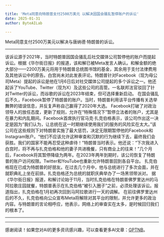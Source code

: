 ```yaml
---

title: 'Meta同意向特朗普支付2500万美元 以解决因国会骚乱暂停账户的诉讼'
date: 2025-01-31
author: ByteAILab

---
```


Meta同意支付2500万美元以解决与唐纳德·特朗普的诉讼。

---
该诉讼源于2021年，当时特朗普因国会骚乱后社交媒体公司暂停他的账户而提起诉讼。根据《华尔街日报》的报道，该和解已被Meta发言人确认。和解金额的绝大部分——2200万美元将用于特朗普总统图书馆的基金，其余用于支付法律费用及其他诉讼中的原告。白宫尚未对此发表评论。特朗普针对Facebook（现为母公司Meta）提起的诉讼是他在1月6日后对社交媒体公司提起的多个诉讼之一。他还起诉了YouTube、Twitter（现为X）及这些公司的高管。一名联邦法官驳回了针对Twitter的诉讼，而谷歌的诉讼在2023年结束，但可选择重新启动。 在国会骚乱后不久，Facebook暂停了特朗普的账户。当时，特朗普利用该平台传播有关选举舞弊的错误信息，并反复声称自己赢得了2020年大选。 Facebook打破了对政治领导人的放任态度，更新了规则，允许在“特殊情况下”暂停立法者的账户，尤其是在暴力和内乱期间。Facebook首席执行官马克·扎克伯格表示，该公司作出这一决定是因为“我们认为，让总统在这一时期继续使用我们的服务的风险实在太大。”该公司在这些规则下对特朗普实施了最大惩罚，决定无限期暂停他的Facebook和Instagram账户。“他们不应该允许这种审查和沉默的行为继续下去，最终我们会获胜。我们的国家不能再忍受这种虐待！”特朗普当时表示。他还说：“下次我进入白宫时，将不再与扎克伯格和他的妻子共进晚餐，只有商业上的往来！”几个月后，Facebook将其暂停降级为两年。在2023年两年到期时，该公司恢复了特朗普的账户访问权限。Twitter和YouTube也重新允许特朗普回到各自平台。 扎克伯格现在已成为特朗普的好朋友。在过去几个月中，他与总统进行了多次会面，并在就职典礼上坐在前排。扎克伯格还为总统的就职庆典举办了一场黑领带派对。 据《华尔街日报》报道，和解讨论始于11月，当时扎克伯格在特朗普佛罗里达州的马阿拉歌庄园就餐，特朗普表示在扎克伯格“被引入圈子”之前，必须处理该诉讼。报道指出，扎克伯格在1月初再次回到马阿拉歌进行一天的调解。 在前往佛罗里达州后的不久，扎克伯格向公众宣布Meta将解除对其平台的限制，并允许更多的政治内容。与特朗普的言论相呼应，他表示，网络上的审查实在太多，是时候回归我们的根本了。

---
---
感谢阅读！如果您对AI的更多资讯感兴趣，可以查看更多AI文章：[GPTNB](https://gptnb.com)。